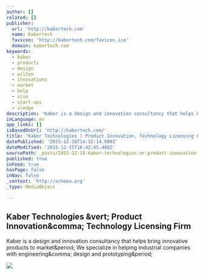 ```yaml
---
author: []
related: []
publisher:
  url: 'http://kabertech.com'
  name: Kabertech
  favicon: 'http://kabertech.com/favicon.ico'
  domain: kabertech.com
keywords:
  - kaber
  - products
  - design
  - wilton
  - innovations
  - market
  - help
  - vise
  - start-ups
  - sledge
description: 'Kaber is a design and innovation consultancy that helps bring innovative products to market. We specialize in helping industrial companies with engineering, design and prototyping.'
inLanguage: en
app_links: []
isBasedOnUrl: 'http://kabertech.com/'
title: 'Kaber Technologies | Product Innovation, Technology Licensing Firm'
datePublished: '2015-12-18T14:32:14.089Z'
dateModified: '2015-12-15T16:42:45.486Z'
sourcePath: _posts/2015-12-18-kaber-technologies-or-product-innovation-technology-licensin.md
published: true
inFeed: true
hasPage: false
inNav: false
_context: 'http://schema.org'
_type: MediaObject

---
```

<article style=""><h1>Kaber Technologies &amp;vert; Product Innovation&amp;comma; Technology Licensing Firm</h1><p>Kaber is a design and innovation consultancy that helps bring innovative products to market&amp;period; We specialize in helping industrial companies with engineering&amp;comma; design and prototyping&amp;period;</p><img src="http://kabertech.com/assets/img/engineer-part1.png" /></article>